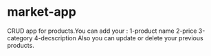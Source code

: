 # market-app
CRUD app for products.You can add your :
1-product name
2-price
3-category
4-decscription
Also you can update or delete your previous products.
